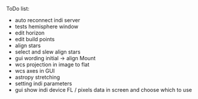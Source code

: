 ToDo list:

- auto reconnect indi server
- tests hemisphere window
- edit horizon
- edit build points
- align stars
- select and slew align stars
- gui wording initial -> align Mount
- wcs projection in image to flat
- wcs axes in GUI
- astropy stretching
- setting indi parameters
- gui show indi device FL / pixels data in screen and choose which to use